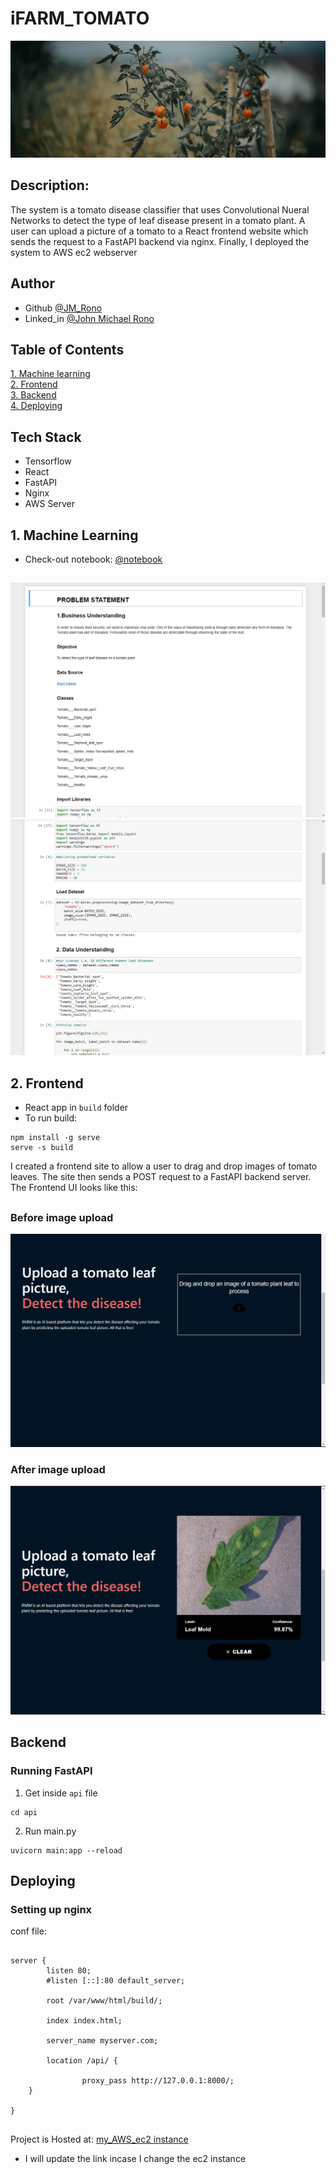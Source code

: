 # iFARM_TOMATO
![This is an image of a Tomato plant](https://github.com/Jayem-11/ifarm_tomato_build/blob/main/pexels-janko-ferlic-2858259.jpg)


## Description: 
The system is a tomato disease classifier that uses Convolutional Nueral Networks to detect the type of leaf disease present in a tomato plant. A user can upload a picture of a tomato to a React frontend website which sends the request to a FastAPI backend via nginx. Finally, I deployed the system to AWS ec2 webserver

## Author
- Github [@JM_Rono](https://github.com/Jayem-11)
- Linked_in [@John Michael Rono](https://www.linkedin.com/in/john-michael-rono-26a2b6183/?lipi=urn%3Ali%3Apage%3Ad_flagship3_feed%3BGItpY4FbT0mUzd4XQz%2FwxQ%3D%3D)

## Table of Contents
[1. Machine learning](#ml) <br>
[2. Frontend](#fr) <br>
[3. Backend](#bk) <br>
[4. Deploying](#dp) <br>

## Tech Stack
- Tensorflow
- React
- FastAPI
- Nginx
- AWS Server

## 1.<span id="ml"> Machine Learning </span>

- Check-out notebook:  [@notebook](https://github.com/Jayem-11/ifarm_tomato_build/blob/main/tomato_disease_prediction.ipynb)
## 

![Jupyter notebook example](https://github.com/Jayem-11/ifarm_tomato_build/blob/main/Screenshot%20(458).png)
![Jupyter notebook example](https://github.com/Jayem-11/ifarm_tomato_build/blob/main/Screenshot%20(459).png)


## 2.<span id="fr"> Frontend </span>
- React app in `build` folder
- To run build:
```
npm install -g serve
serve -s build
```

I created a frontend site to allow a user to drag and drop images of tomato leaves. The site then sends a POST request to a FastAPI backend server.
The Frontend UI looks like this:
## 
### Before image upload
![](https://github.com/Jayem-11/ifarm_tomato_build/blob/main/Screenshot%20(460).png)

### After image upload

![](https://github.com/Jayem-11/ifarm_tomato_build/blob/main/Screenshot%20(462).png)

## 

## <span id="bk"> Backend </span>

### Running FastAPI
1. Get inside `api` file 
```
cd api
```
2. Run main.py
```
uvicorn main:app --reload
```

##

## <span id="dp"> Deploying </span>

### Setting up nginx

conf file:
```

server {
        listen 80;
        #listen [::]:80 default_server;

        root /var/www/html/build/;

        index index.html;

        server_name myserver.com;

        location /api/ {
               
                proxy_pass http://127.0.0.1:8000/;
	}
	
}
```
## 

Project is Hosted at: [my_AWS_ec2 instance](http://ec2-44-202-219-114.compute-1.amazonaws.com/)
- I will update the link incase I change the ec2 instance


